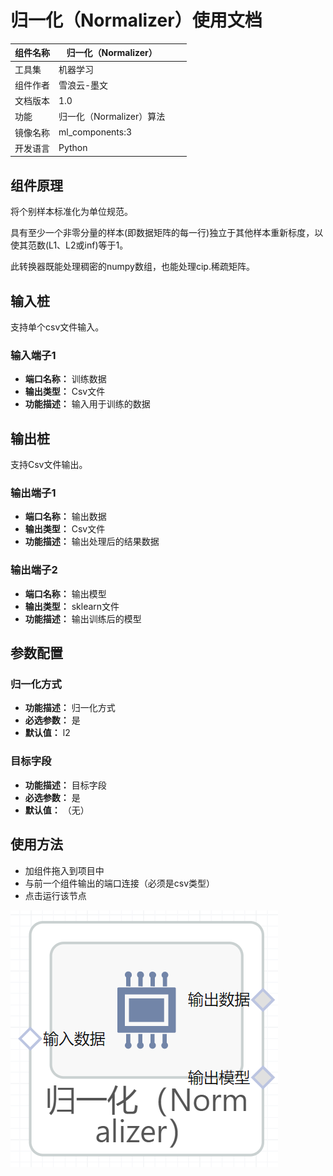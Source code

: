 # 归一化（Normalizer）使用文档
| 组件名称 | 归一化（Normalizer）|  |  |
| --- | --- | --- | --- |
| 工具集 | 机器学习 |  |  |
| 组件作者 | 雪浪云-墨文 |  |  |
| 文档版本 | 1.0 |  |  |
| 功能 |归一化（Normalizer）算法 |  |  |
| 镜像名称 | ml_components:3 |  |  |
| 开发语言 | Python |  |  |

## 组件原理
将个别样本标准化为单位规范。

具有至少一个非零分量的样本(即数据矩阵的每一行)独立于其他样本重新标度，以使其范数(L1、L2或inf)等于1。

此转换器既能处理稠密的numpy数组，也能处理cip.稀疏矩阵。
## 输入桩
支持单个csv文件输入。
### 输入端子1

- **端口名称：** 训练数据
- **输出类型：** Csv文件
- **功能描述：** 输入用于训练的数据

## 输出桩
支持Csv文件输出。
### 输出端子1

- **端口名称：** 输出数据
- **输出类型：** Csv文件
- **功能描述：** 输出处理后的结果数据
### 输出端子2

- **端口名称：** 输出模型
- **输出类型：** sklearn文件
- **功能描述：** 输出训练后的模型
## 参数配置
### 归一化方式

- **功能描述：** 归一化方式
- **必选参数：** 是
- **默认值：** l2
### 目标字段

- **功能描述：** 目标字段
- **必选参数：** 是
- **默认值：** （无）


## 使用方法
- 加组件拖入到项目中
- 与前一个组件输出的端口连接（必须是csv类型）
- 点击运行该节点


![](./img/归一化.png)
